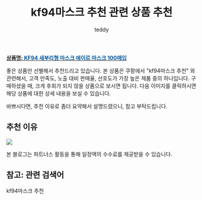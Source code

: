 ﻿---
layout: post
title:  "kf94마스크 추천 관련 상품 추천"
author: teddy
categories: [ 생활/건강 ]
tags: [kf94마스크 추천]
image: https://static.coupangcdn.com/image/vendor_inventory/aef0/2ae7210f6d6fb0d6ce91b5c805ef94f0aab74ad2db4a1ba7d2970ee2d714.png 
description: "쿠팡에서 kf94마스크 추천 관련 상품으로 가장 고객 선호도가 높은 제품 중 하나입니다."
---

<a href="https://link.coupang.com/re/AFFSDP?lptag=AF5385349&pageKey=5297250099&itemId=7637654961&vendorItemId=74928093844&traceid=V0-153-0b6df21cbcb03e0b"><b>상품명: <font color='#01579B'>KF94 새부리형 마스크 에이르 마스크 100매입</font></b></a>

좋은 상품만 선별해서 추천드리고 있습니다.
본 상품은 쿠팡에서 "kf94마스크 추천" 와 관련해서, 고객 만족도, 노출 대비 판매율, 선호도가 가장 높은 제품 중의 하나입니다.
구매하셨을 때, 크게 후회가 되지 않을 상품으로 보시면 됩니다. 
다음 이미지를 클릭하시면 해당 상품에 대한 상세 내용을 보실 수 있습니다.

바쁘시다면, 추천 이유로 좀더 요약해서 설명드렸으니, 참고 부탁드립니다.

## 추천 이유 

<a href="https://link.coupang.com/re/AFFSDP?lptag=AF5385349&pageKey=5297250099&itemId=7637654961&vendorItemId=74928093844&traceid=V0-153-0b6df21cbcb03e0b"><img src="https://thumbnail10.coupangcdn.com/thumbnails/remote/q89/image/vendor_inventory/4c19/ac566256ce2c127e25918779afcf41584e51bd153a7fd55ede8f23c8b180.jpg"></a> 

본 블로그는 파트너스 활동을 통해 일정액의 수수료를 제공받을 수 있습니다.

## 참고: 관련 검색어    
kf94마스크 추천